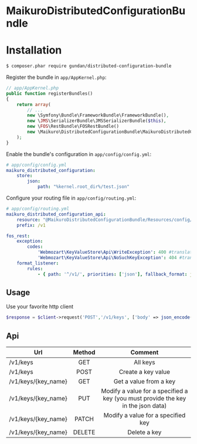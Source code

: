 # MaikuroDistributedConfigurationBundle

# Installation

```bash
$ composer.phar require gundan/distributed-configuration-bundle
```

Register the bundle in `app/AppKernel.php`:

``` php
// app/AppKernel.php
public function registerBundles()
{
    return array(
        // ...
        new \Symfony\Bundle\FrameworkBundle\FrameworkBundle(),
        new \JMS\SerializerBundle\JMSSerializerBundle($this),
        new \FOS\RestBundle\FOSRestBundle()
        new \Maikuro\DistributedConfigurationBundle\MaikuroDistributedConfigurationBundle(),
    );
}
```

Enable the bundle's configuration in `app/config/config.yml`:

``` yaml
# app/config/config.yml
maikuro_distributed_configuration:
    store:
        json:
            path: "%kernel.root_dir%/test.json"
```

Configure your routing file in `app/config/routing.yml`:

``` yaml
# app/config/routing.yml
maikuro_distributed_configuration_api:
    resource: "@MaikuroDistributedConfigurationBundle/Resources/config/routing.yml"
    prefix: /v1

fos_rest:
    exception:
        codes:
            'Webmozart\KeyValueStore\Api\WriteException': 400 #translate write exception to 400 error code
            'Webmozart\KeyValueStore\Api\NoSuchKeyException': 404 #translate no found key exception to 404 error code
    format_listener:
        rules:
            - { path: '^/v1/', priorities: ['json'], fallback_format: json, prefer_extension: false }
```

## Usage

Use your favorite http client

```php
$response = $client->request('POST','/v1/keys', ['body' => json_encode(['client_uri' => 'http://api.example.org'])]);
```

## Api

| Url                 | Method      |  Comment
| --------------------|:-----------:|:-------------:
| /v1/keys            | GET        | All keys
| /v1/keys            | POST        | Create a key value
| /v1/keys/{key_name} | GET         | Get a value from a key
| /v1/keys/{key_name} | PUT         | Modify a value for a specified a key (you must provide the key in the json data)
| /v1/keys/{key_name} | PATCH       | Modify a value for a specified key
| /v1/keys/{key_name} | DELETE      | Delete a key
